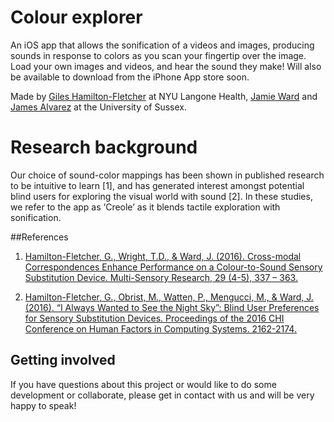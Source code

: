 # Colour explorer

An iOS app that allows the sonification of a videos and images, producing sounds in response to colors as you scan your fingertip over the image. Load your own images and videos, and hear the sound they make! Will also be available to download from the iPhone App store soon.

Made by [Giles Hamilton-Fletcher](https://twitter.com/Gilouxy) at NYU Langone Health, [Jamie Ward](https://profiles.sussex.ac.uk/p92444-jamie-ward) and [James Alvarez](https://jamesalvarez.co.uk/) at the University of Sussex.

# Research background
Our choice of sound-color mappings has been shown in published research to be intuitive to learn [1], and has generated interest amongst potential blind users for exploring the visual world with sound [2]. In these studies, we refer to the app as ‘Creole’ as it blends tactile exploration with sonification.

##References

1. [Hamilton-Fletcher, G., Wright, T.D., & Ward, J. (2016). Cross-modal Correspondences Enhance Performance on a Colour-to-Sound Sensory Substitution Device. Multi-Sensory Research, 29 (4-5), 337 – 363.](https://www.researchgate.net/publication/285673654_Cross-Modal_Correspondences_Enhance_Performance_on_a_Colour-to-Sound_Sensory_Substitution_Device)

2. [Hamilton-Fletcher, G., Obrist, M., Watten, P., Mengucci, M., & Ward, J. (2016). “I Always Wanted to See the Night Sky”: Blind User Preferences for Sensory Substitution Devices. Proceedings of the 2016 CHI Conference on Human Factors in Computing Systems. 2162-2174.](https://www.researchgate.net/publication/301931304_I_Always_Wanted_to_See_the_Night_Sky_Blind_User_Preferences_for_Sensory_Substitution_Devices)


## Getting involved

If you have questions about this project or would like to do some development or collaborate, please get in contact with us and will be very happy to speak! 
